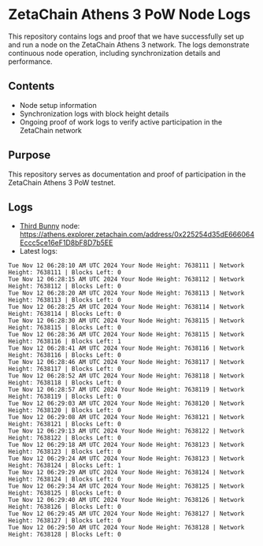 # ZetaChain Athens 3 PoW Node Logs
This repository contains logs and proof that we have successfully set up and run a node on the ZetaChain Athens 3 network. The logs demonstrate continuous node operation, including synchronization details and performance.

## Contents
- Node setup information
- Synchronization logs with block height details
- Ongoing proof of work logs to verify active participation in the ZetaChain network

## Purpose
This repository serves as documentation and proof of participation in the ZetaChain Athens 3 PoW testnet.

## Logs

- [Third Bunny](https://thirdbunny.xyz/) node: https://athens.explorer.zetachain.com/address/0x225254d35dE666064Eccc5ce16eF1D8bF8D7b5EE
- Latest logs:
```
Tue Nov 12 06:28:10 AM UTC 2024 Your Node Height: 7638111 | Network Height: 7638111 | Blocks Left: 0
Tue Nov 12 06:28:15 AM UTC 2024 Your Node Height: 7638112 | Network Height: 7638112 | Blocks Left: 0
Tue Nov 12 06:28:20 AM UTC 2024 Your Node Height: 7638113 | Network Height: 7638113 | Blocks Left: 0
Tue Nov 12 06:28:25 AM UTC 2024 Your Node Height: 7638114 | Network Height: 7638114 | Blocks Left: 0
Tue Nov 12 06:28:30 AM UTC 2024 Your Node Height: 7638115 | Network Height: 7638115 | Blocks Left: 0
Tue Nov 12 06:28:36 AM UTC 2024 Your Node Height: 7638115 | Network Height: 7638116 | Blocks Left: 1
Tue Nov 12 06:28:41 AM UTC 2024 Your Node Height: 7638116 | Network Height: 7638116 | Blocks Left: 0
Tue Nov 12 06:28:46 AM UTC 2024 Your Node Height: 7638117 | Network Height: 7638117 | Blocks Left: 0
Tue Nov 12 06:28:52 AM UTC 2024 Your Node Height: 7638118 | Network Height: 7638118 | Blocks Left: 0
Tue Nov 12 06:28:57 AM UTC 2024 Your Node Height: 7638119 | Network Height: 7638119 | Blocks Left: 0
Tue Nov 12 06:29:03 AM UTC 2024 Your Node Height: 7638120 | Network Height: 7638120 | Blocks Left: 0
Tue Nov 12 06:29:08 AM UTC 2024 Your Node Height: 7638121 | Network Height: 7638121 | Blocks Left: 0
Tue Nov 12 06:29:13 AM UTC 2024 Your Node Height: 7638122 | Network Height: 7638122 | Blocks Left: 0
Tue Nov 12 06:29:18 AM UTC 2024 Your Node Height: 7638123 | Network Height: 7638123 | Blocks Left: 0
Tue Nov 12 06:29:24 AM UTC 2024 Your Node Height: 7638123 | Network Height: 7638124 | Blocks Left: 1
Tue Nov 12 06:29:29 AM UTC 2024 Your Node Height: 7638124 | Network Height: 7638124 | Blocks Left: 0
Tue Nov 12 06:29:34 AM UTC 2024 Your Node Height: 7638125 | Network Height: 7638125 | Blocks Left: 0
Tue Nov 12 06:29:40 AM UTC 2024 Your Node Height: 7638126 | Network Height: 7638126 | Blocks Left: 0
Tue Nov 12 06:29:45 AM UTC 2024 Your Node Height: 7638127 | Network Height: 7638127 | Blocks Left: 0
Tue Nov 12 06:29:50 AM UTC 2024 Your Node Height: 7638128 | Network Height: 7638128 | Blocks Left: 0
```
